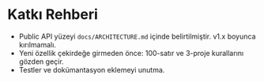 # Katkı Rehberi
- Public API yüzeyi `docs/ARCHITECTURE.md` içinde belirtilmiştir. v1.x boyunca kırılmamalı.
- Yeni özellik çekirdeğe girmeden önce: 100-satır ve 3-proje kurallarını gözden geçir.
- Testler ve dokümantasyon eklemeyi unutma.
